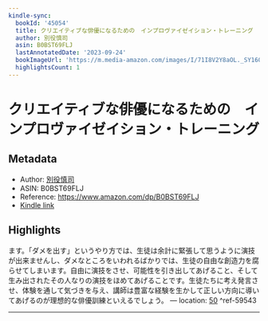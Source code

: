 ```yaml
---
kindle-sync:
  bookId: '45054'
  title: クリエイティブな俳優になるための　インプロヴァイゼイション・トレーニング
  author: 別役慎司
  asin: B0BST69FLJ
  lastAnnotatedDate: '2023-09-24'
  bookImageUrl: 'https://m.media-amazon.com/images/I/71I8V2Y8aOL._SY160.jpg'
  highlightsCount: 1
---
```

# クリエイティブな俳優になるための　インプロヴァイゼイション・トレーニング
## Metadata
* Author: [別役慎司](https://www.amazon.comundefined)
* ASIN: B0BST69FLJ
* Reference: https://www.amazon.com/dp/B0BST69FLJ
* [Kindle link](kindle://book?action=open&asin=B0BST69FLJ)

## Highlights
ます。「ダメを出す」というやり方では、生徒は余計に緊張して思うように演技が出来ませんし、ダメなところをいわれるばかりでは、生徒の自由な創造力を腐らせてしまいます。自由に演技をさせ、可能性を引き出してあげること、そして生み出されたその人なりの演技をほめてあげることです。生徒たちに考え発言させ、体験を通して気づきを与え、講師は豊富な経験を生かして正しい方向に導いてあげるのが理想的な俳優訓練といえるでしょう。 — location: [50](kindle://book?action=open&asin=B0BST69FLJ&location=50) ^ref-59543

---
